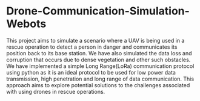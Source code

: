 # Drone-Communication-Simulation-Webots
This project aims to simulate a scenario where a UAV is being used in a rescue operation  to detect a person in danger and communicates its position back to its base station. We have also simulated the data loss and corruption that occurs due to dense vegetation and other such obstacles. We have implemented a simple Long Range(LoRa) communication protocol using python as it is an ideal protocol to be used for low power data transmission, high penetration and long range of data communication. This approach aims to explore potential solutions to the challenges associated with using drones in rescue operations.
